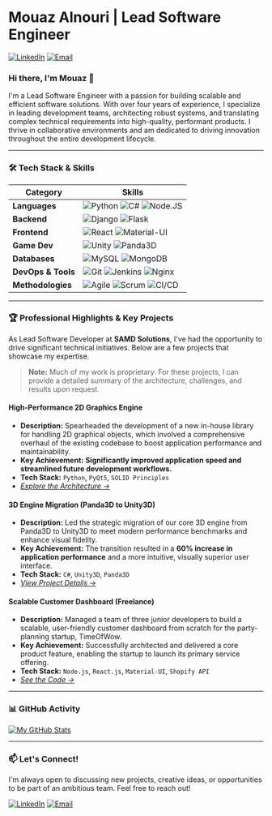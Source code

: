 # Mouaz Alnouri | Lead Software Engineer

<a href="https://www.linkedin.com/in/mouaz-alnouri/"><img src="https://img.shields.io/badge/LinkedIn-0077B5?style=for-the-badge&logo=linkedin&logoColor=white" alt="LinkedIn"></a>
<a href="mailto:moazalnoori@gmail.com"><img src="https://img.shields.io/badge/Email-D14836?style=for-the-badge&logo=gmail&logoColor=white" alt="Email"></a>

### Hi there, I'm Mouaz 👋

I'm a Lead Software Engineer with a passion for building scalable and efficient software solutions. With over four years of experience, I specialize in leading development teams, architecting robust systems, and translating complex technical requirements into high-quality, performant products. I thrive in collaborative environments and am dedicated to driving innovation throughout the entire development lifecycle.

---

### 🛠️ Tech Stack & Skills

| Category          | Skills                                                                                                                                                                                                                         |
|-------------------|--------------------------------------------------------------------------------------------------------------------------------------------------------------------------------------------------------------------------------|
| **Languages** | ![Python](https://img.shields.io/badge/python-3776AB?style=for-the-badge&logo=python&logoColor=white) ![C#](https://img.shields.io/badge/c%23-%23239120.svg?style=for-the-badge&logo=c-sharp&logoColor=white) ![Node.JS](https://img.shields.io/badge/node.js-339933?style=for-the-badge&logo=nodedotjs&logoColor=white) |
| **Backend** | ![Django](https://img.shields.io/badge/django-%23092E20.svg?style=for-the-badge&logo=django&logoColor=white) ![Flask](https://img.shields.io/badge/flask-%23000.svg?style=for-the-badge&logo=flask&logoColor=white)                   |
| **Frontend** | ![React](https://img.shields.io/badge/react-%2361DAFB.svg?style=for-the-badge&logo=react&logoColor=black) ![Material-UI](https://img.shields.io/badge/MUI-%230081CB.svg?style=for-the-badge&logo=mui&logoColor=white)             |
| **Game Dev** | ![Unity](https://img.shields.io/badge/unity-%23000000.svg?style=for-the-badge&logo=unity&logoColor=white) ![Panda3D](https://img.shields.io/badge/Panda3D-blue?style=for-the-badge)                                               |
| **Databases** | ![MySQL](https://img.shields.io/badge/mysql-%234479A1.svg?style=for-the-badge&logo=mysql&logoColor=white) ![MongoDB](https://img.shields.io/badge/MongoDB-%2347A248.svg?style=for-the-badge&logo=mongodb&logoColor=white)         |
| **DevOps & Tools**| ![Git](https://img.shields.io/badge/git-%23F05033.svg?style=for-the-badge&logo=git&logoColor=white) ![Jenkins](https://img.shields.io/badge/jenkins-%23D24939.svg?style=for-the-badge&logo=jenkins&logoColor=white) ![Nginx](https://img.shields.io/badge/nginx-%23009639.svg?style=for-the-badge&logo=nginx&logoColor=white) |
| **Methodologies** | ![Agile](https://img.shields.io/badge/Agile-blue?style=for-the-badge) ![Scrum](https://img.shields.io/badge/Scrum-green?style=for-the-badge) ![CI/CD](https://img.shields.io/badge/CI/CD-red?style=for-the-badge)                  |

---

### 🏆 Professional Highlights & Key Projects

As Lead Software Developer at **SAMD Solutions**, I've had the opportunity to drive significant technical initiatives. Below are a few projects that showcase my expertise.

> **Note:** Much of my work is proprietary. For these projects, I can provide a detailed summary of the architecture, challenges, and results upon request.

#### **High-Performance 2D Graphics Engine**
- **Description:** Spearheaded the development of a new in-house library for handling 2D graphical objects, which involved a comprehensive overhaul of the existing codebase to boost application performance and maintainability.
- **Key Achievement:** **Significantly improved application speed and streamlined future development workflows.**
- **Tech Stack:** `Python`, `PyQt5`, `SOLID Principles`
- *[Explore the Architecture →](link-to-your-writeup-or-repo)*

#### **3D Engine Migration (Panda3D to Unity3D)**
- **Description:** Led the strategic migration of our core 3D engine from Panda3D to Unity3D to meet modern performance benchmarks and enhance visual fidelity.
- **Key Achievement:** The transition resulted in a **60% increase in application performance** and a more intuitive, visually superior user interface.
- **Tech Stack:** `C#`, `Unity3D`, `Panda3D`
- *[View Project Details →](link-to-your-writeup-or-repo)*

#### **Scalable Customer Dashboard (Freelance)**
- **Description:** Managed a team of three junior developers to build a scalable, user-friendly customer dashboard from scratch for the party-planning startup, TimeOfWow.
- **Key Achievement:** Successfully architected and delivered a core product feature, enabling the startup to launch its primary service offering.
- **Tech Stack:** `Node.js`, `React.js`, `Material-UI`, `Shopify API`
- *[See the Code →](link-to-your-writeup-or-repo)*

---
### 📊 GitHub Activity

[![My GitHub Stats](https://github-readme-stats.vercel.app/api?username=Mouaz-Alnour&show_icons=true&theme=radical&hide_border=true&rank_icon=github)](https://github.com/Mouaz-Alnour)

---

### 📫 Let's Connect!

I'm always open to discussing new projects, creative ideas, or opportunities to be part of an ambitious team. Feel free to reach out!

<a href="https://www.linkedin.com/in/mouaz-alnouri/"><img src="https://img.shields.io/badge/LinkedIn-0077B5?style=for-the-badge&logo=linkedin&logoColor=white" alt="LinkedIn"></a>
<a href="mailto:moazalnoori@gmail.com"><img src="https://img.shields.io/badge/Email-D14836?style=for-the-badge&logo=gmail&logoColor=white" alt="Email"></a>
